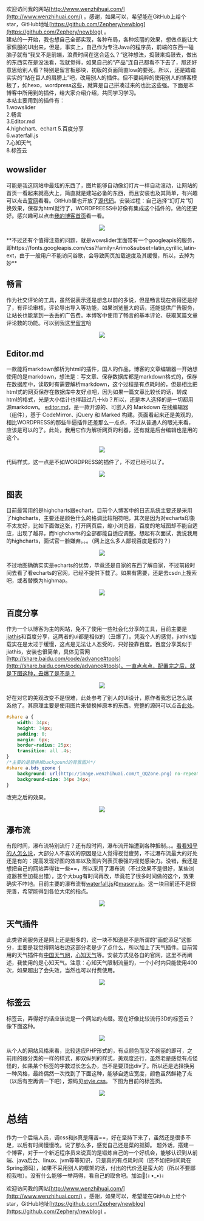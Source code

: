 欢迎访问我的网站[http://www.wenzhihuai.com/](http://www.wenzhihuai.com/) 。感谢，如果可以，希望能在GitHub上给个star，GitHub地址[https://github.com/Zephery/newblog](https://github.com/Zephery/newblog) 。  
建站的一开始，我也想自己全部实现，各种布局，各种炫丽的效果，想做点能让大家佩服的UI出来，但是，事实上，自己作为专注Java的程序员，前端的东西一碰脑子就有“我又不是前端，浪费时间在这合适么？”这种想法，捣鼓来捣鼓去，做出的东西实在是没法看，我就觉得，如果自己的“产品”连自己都看不下去了，那还好意思给别人看？特别是留言板那块，初版的页面简直low的要死。所以，还是踏踏实实的“站在巨人的肩膀上”吧，改用别人的插件。但不要纯粹的使用别人的博客模板了，如hexo，wordpress这些，就算是自己拼凑过来的也比这些强。下面是本博客中所用到的插件，给大家介绍介绍，共同学习学习。  
本站主要用到的插件有：  
1.wowslider  
2.畅言  
3.Editor.md  
4.highchart、echart
5.百度分享  
6.waterfall.js  
7.心知天气  
8.标签云  

## wowslider
可能是我这网站中最炫的东西了，图片能够自动像幻灯片一样自动滚动，让网站的首页一看起来就高大上，简直就是建站必备的东西，而且安装也及其简单，有兴趣可以点击[官网](http://wowslider.com/)看看。GitHub里也开放了[源代码](https://github.com/WOWSlider/WOWSlider)。安装过程：自己选择“幻灯片”切换效果，保存为html就行了，WORDPREESS中好像有集成这个插件的，做的还更好。感兴趣可以点击[我的博客首页](http://www.wenzhihuai.com)看一看。
<div align="center">

![](http://image.wenzhihuai.com/images/20171121023427.png)

</div>
**不过还有个值得注意的问题，就是wowslider里面带有一个googleapis的服务，即https://fonts.googleapis.com/css?family=Arimo&subset=latin,cyrillic,latin-ext，由于一般用户不能访问谷歌，会导致网页加载速度及其缓慢，所以，去掉为妙**

## 畅言
作为社交评论的工具，虽然说表示还是想念以前的多说，但是畅言现在做得还是好了，有评论审核，评论导出导入等功能，如果浏览量大的话，还能提供广告服务，让站长也能拿到一丢丢的广告费。本博客中使用了畅言的基本评论、获取某篇文章评论数的功能。可以到我这里[留言](http://www.wenzhihuai.com/board.html)哈
<div align="center">

![](http://image.wenzhihuai.com/images/20171121024358.png)

</div>


## Editor.md
一款能将markdown解析为html的插件，国人的作品，博客的文章编辑器一开始想使用的是markdown，想法是：写文章、保存数据库都是markdown格式的，保存在数据库中，读取时有需要解析markdown，这个过程是有点耗时的，但是相比把html式的网页保存在数据库中友好点吧，因为如果一篇文章比较长的话，转成html的格式，光是大小估计也得超过几十kb？所以，还是本人选择的是一切都用源markdown。
[editor.md](https://github.com/pandao/editor.md)，是一款开源的、可嵌入的 Markdown 在线编辑器（组件），基于 CodeMirror、jQuery 和 Marked 构建。页面看起来还是美观的，相比WORDPRESS的那些牛逼插件还差那么一点点，不过从普通人的眼光来看，应该是可以的了。此处，我用它作为解析网页的利器，还有就是后台编辑也是用的这个。
<div align="center">

![](http://image.wenzhihuai.com/images/20171122030819.png)

</div>

代码样式，这一点是不如WORDPRESS的插件了，不过已经可以了。
<div align="center">

![](http://image.wenzhihuai.com/images/20171122034349.png)

</div>


## 图表
目前最常用的是highcharts跟echart，目前个人博客中的日志系统主要还是采用了highcharts，主要还是颜色什么的格调比较相符吧，其次是因为对echarts印象不太友好，比如下面做这张，打开网页后，缩小浏览器，百度的地域图却不能自适应，出现了越界，而highcharts的全部都能自适应调整。想起有次面试，我说我用的highcharts，面试官一脸嫌弃。。。（网上这么多人鄙视百度是假的？）
<div align="center">

![](http://image.wenzhihuai.com/images/20171121023342.png)

</div>

不过地图确确实实是echarts的优势，毕竟还是自家的东西了解自家，不过前段时间去看了看echarts的官网，已经不提供下载了。如果有需要，还是去csdn上搜索吧，或者替换为highmap。
<div align="center">

![](http://image.wenzhihuai.com/images/20171125122526.png)

</div>


## 百度分享
作为一个以博客为主的网站，免不了使用一些社会化分享的工具，目前主要是[jiathis](http://www.jiathis.com/)和百度分享，这两者的ui都是相似的（丑爆了）。凭我个人的感觉，jiathis加载实在是太过于缓慢，这点是无法让人忍受的，只好投靠百度。百度分享类似于jiathis，安装也很简单，具体见官网[http://share.baidu.com/code/advance#tools](http://share.baidu.com/code/advance#tools)。一直点点点，配置完之后，就是下图这种，丑爆了是不是？
<div align="center">

![](http://image.wenzhihuai.com/images/20171121022116.png)

</div>

好在对它的美观改变不是很难，此处参考了别人的UI设计，原作者我忘记怎么联系他了。其原理主要是使用图片来替换掉原本的东西。完整的源码可以点击[此处](https://github.com/Zephery/newblog/blob/master/src/main/webapp/board.jsp)。
```css
#share a {
    width: 34px;
    height: 34px;
    padding: 0;
    margin: 6px;
    border-radius: 25px;
    transition: all .4s;
}
/*主要的是替换掉backgound的背景图片*/
#share a.bds_qzone {
    background: url(http://image.wenzhihuai.com/t_QQZone.png) no-repeat;
    background-size: 34px 34px;
}
```

改完之后的效果。
<div align="center">

![](http://image.wenzhihuai.com/images/20171127034920.png)

</div>


## 瀑布流
有段时间，瀑布流特别流行？还有段时间，瀑布流开始遭到各种抵制。。。[看看知乎的人怎么说](https://www.zhihu.com/question/20653270)，大部分人不喜欢的原因是让人觉得视觉疲劳，不过瀑布流最大的好处还是有的：提高发现好图的效率以及图片列表页极强的视觉感染力。没错，我还是想把自己的网站弄得铉一些==，所以采用了瀑布流（不过效果不是很好，某些浏览器甚至加载出错），这个大bug有时间再改，毕竟花了很多时间做的这个，效果确实不咋地。目前主要的瀑布流有[waterfall.js]()和[masory.js]()。这一块目前还不是很完善，希望能得到各位大佬的指点。
<div align="center">

![](http://image.wenzhihuai.com/images/20171125103716.png)

</div>

## 天气插件
此类咨询服务还是网上还是挺多的，这一块不知道是不是所谓的“画蛇添足”这部分，主要是我觉得网站右边这部分老是少了点什么，所以加上了天气插件。目前常用的天气插件有[中国天气网](http://cj.weather.com.cn/)，[心知天气](https://www.seniverse.com/widget/intro)等。安装方式见各自的官网，这里不再阐述，我使用的是心知天气。注意：心知天气限制流量的，一个小时内只能使用400次，如果超出了会失效，当然也可以付费使用。
<div align="center">

![](http://image.wenzhihuai.com/images/20171125105127.png)

</div>

## 标签云
标签云，弄得好的话应该说是一个网站的点缀。现在好像比较流行3D的标签云？像下面这种。
<div align="center">

![](http://image.wenzhihuai.com/images/20171127033202.png)

</div>

从个人的网站风格来看，比较适应PHP形式的，有点颜色而又不绚丽的即可，之前用的跟分类的一样的样式，即双纵列的样式，美观度还行，虽然老是感觉有点怪怪的，如果某个标签的字数过长怎么办，岂不是要顶出div了。所以还是选择换另一种风格，最终偶然一次找到了下面这种，能够自适应宽度，颜色虽然鲜艳了点（以后有空再调一下吧），源码见[style.css](https://github.com/Zephery/newblog/blob/master/src/main/webapp/css/newlypublished.css)。  下图为目前的标签页。
<div align="center">

![](http://image.wenzhihuai.com/images/20171127033945.png)

</div>

# 总结
作为一个后端人员，调css和js真是痛苦==，好在坚持下来了，虽然还是很多不足，以后有时间慢慢改。说了那么多，感觉自己还是菜的抠脚。
题外话，搭建一个博客，对于一个新近程序员来说真的是锻炼自己的一个好机会，能够认识到从前端、java后台、linux、jvm等等知识，只是真的有点耗时间（还不如把时间耗在Spring源码），如果不采用别人的框架的话，付出的代价还是蛮大的（所以不要鄙视我啦）。没有什么能够一举两得，看自己的取舍吧。加油💪(ง •_•)ง

欢迎访问我的网站[http://www.wenzhihuai.com/](http://www.wenzhihuai.com/) 。感谢，如果可以，希望能在GitHub上给个star，GitHub地址[https://github.com/Zephery/newblog](https://github.com/Zephery/newblog) 。  
